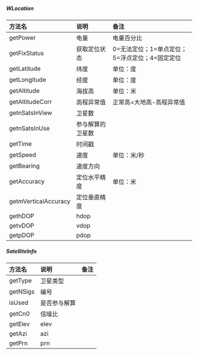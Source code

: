##### WLocation

| 方法名 | 说明| 备注|
| :--| :-- | :-- |
| getPower| 电量 |电量百分比|
| getFixStatus| 获取定位状态 |0=无法定位；1=单点定位；5=浮点定位；4=固定定位|
|getLatitude| 纬度 |单位：度|
| getLongitude|经度  |单位：度|
| getAltitude|海拔高 |单位：米|
| getAltitudeCorr|高程异常值 |正常高=大地高-高程异常值|
| getnSatsInView| 卫星数 |
| getnSatsInUse| 参与解算的卫星数 |
| getTime| 时间戳 |
| getSpeed| 速度 |单位：米/秒|
| getBearing| 速度方向 |
| getAccuracy| 定位水平精度|单位：米|
| getmVerticalAccuracy| 定位垂直精度|
| gethDOP| hdop|
| getvDOP| vdop|
| getpDOP| pdop|

##### SatelliteInfo
| 方法名 | 说明| 备注|
| :--| :-- | :-- |
| getType| 卫星类型|
| getNSigs| 编号|
| isUsed| 是否参与解算|
| getCn0| 信噪比|
| getElev| elev|
| getAzi| azi|
| getPrn| prn|
